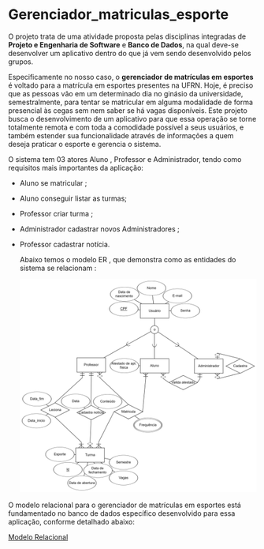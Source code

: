 # **Gerenciador_matriculas_esporte**

O projeto trata de uma atividade proposta pelas disciplinas integradas de **Projeto e Engenharia de Software** e **Banco de Dados**, na qual deve-se desenvolver um aplicativo dentro do que já vem sendo desenvolvido pelos grupos.

Especificamente no nosso caso, o **gerenciador de matrículas em esportes** é voltado para a matrícula em esportes presentes na UFRN. Hoje, é preciso que as pessoas vão em um determinado dia no ginásio da universidade, semestralmente, para tentar se matricular em alguma modalidade de forma presencial às cegas sem nem saber se há vagas disponíveis. Este projeto busca o desenvolvimento de um aplicativo para que essa operação se torne totalmente remota e com toda a comodidade possível a seus usuários, e também estender sua funcionalidade através de informações a quem deseja praticar o esporte e gerencia o sistema.

O sistema tem 03 atores  Aluno , Professor e Administrador, tendo como requisitos mais importantes da aplicação:

- Aluno se matricular ;
- Aluno conseguir listar as turmas;
- Professor criar turma ;
- Administrador cadastrar novos Administradores ;
- Professor cadastrar notícia.

  Abaixo temos o modelo ER , que demonstra como as entidades do sistema se relacionam :

  ![Texto Alternativo](modeloER.png)

 O modelo relacional para o gerenciador de matrículas em esportes está fundamentado no banco de dados específico desenvolvido para essa aplicação, conforme detalhado abaixo:

 [Modelo Relacional](https://dbdiagram.io/d/Trabalho-banco-de-dados-655796eb3be14957873787ed)




